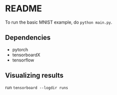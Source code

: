 # README

To run the basic MNIST example, do `python main.py`.

## Dependencies
* pytorch
* tensorboardX
* tensorflow

## Visualizing results
run `tensorboard --logdir runs`